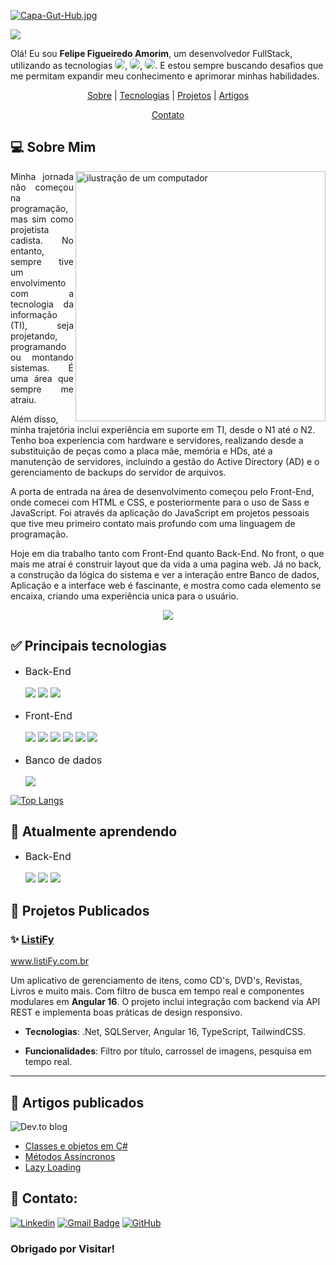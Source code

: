 
[![Capa-Gut-Hub.jpg](https://i.postimg.cc/0QVsc7jQ/Capa-Gut-Hub.jpg)](https://postimg.cc/9RwKfRG5)

![](https://komarev.com/ghpvc/?username=Felipe-Amorim-Dev&color=006bed)

<p>Olá! Eu sou <strong>Felipe Figueiredo Amorim</strong>, um desenvolvedor FullStack, utilizando as tecnologias <img style="border-radius: 5px;" src="https://img.shields.io/badge/C%23-239120?style=for-the-badge&logo=csharp&logoColor=white">, <img style="border-radius: 5px;" src="https://img.shields.io/badge/.NET-512BD4?style=for-the-badge&logo=dotnet&logoColor=white">, <img style="border-radius: 5px;" src="https://img.shields.io/badge/Angular-DD0031?style=for-the-badge&logo=angular&logoColor=white">. E estou sempre buscando desafios que me permitam expandir meu conhecimento e aprimorar minhas habilidades.</p>

<p align="center">
  <a href="#sobre">Sobre</a> | <a href="#tecnologias">Tecnologias</a> | <a href="#projetos">Projetos</a> | <a href="#artigos">Artigos</a> 
</p>
<p align="center">
  <a href="#contato">Contato</a>
</p>

<h2 id="sobre">💻 Sobre Mim</h2>

<img src="https://i.postimg.cc/xCzZbHmh/computer-illustration.png" alt="ilustração de um computador" min-width="400px" max-width="400px" width="400px" align="right">
  
<p align="left" style="text-align: justify;">
  Minha jornada não começou na programação, mas sim como projetista cadista. No entanto, sempre tive um envolvimento com a tecnologia da informação (TI), seja projetando, programando ou montando sistemas. É uma área que sempre me atraiu.
</p>

<p align="left">
  Além disso, minha trajetória inclui experiência em suporte em TI, desde o N1 até o N2. Tenho boa experiencia com hardware e servidores, realizando desde a substituição de peças como a placa mãe, memória e HDs, até a manutenção de servidores, incluindo a gestão do       Active Directory (AD) e o gerenciamento de backups do servidor de arquivos.
</p>

<p align="left">
  A porta de entrada na área de desenvolvimento começou pelo Front-End, onde comecei com HTML e CSS, e posteriormente para o uso de Sass e JavaScript. Foi através da aplicação do JavaScript em projetos pessoais que tive meu primeiro contato mais profundo com uma          linguagem de programação.
</p>

<p align="left">
  Hoje em dia trabalho tanto com Front-End quanto Back-End. No front, o que mais me atrai é construir layout que da vida a uma pagina web. Já no back, a construção da lógica do sistema e ver a interação entre Banco de dados, Aplicação e a interface web é fascinante, e    mostra como cada elemento se encaixa, criando uma experiência unica para o usuário.   
</p>

<p align="center">
  <img src="https://github-readme-stats.vercel.app/api?username=Felipe-Amorim-Dev&theme=default&show_icons=true" />     
   <!-- <img src="https://github-readme-stats.vercel.app/api?username=Felipe-Amorim-Dev&show_icons=true&title_color=ffffff&icon_color=34abeb&text_color=daf7dc&bg_color=151515" />-->
</p>

<h2 id="tecnologias">✅ Principais tecnologias</h2>

<ul>
<li>
<p style="font-size: 16px;">Back-End</p>
  <img src="https://img.shields.io/badge/Linguagem-C_Sharp-blue?logo=csharp&logoColor=blue"/> <img src="https://img.shields.io/badge/Framework-.NET_Core-blue?logo=.NET&logoColor=purple"/> <img src="https://img.shields.io/badge/IDE-Visual_Studio-blue?logo=visualstudio&logoColor=purple"/> 
</li>

<li>
<p style="font-size: 16px;">Front-End</p>
<img src="https://img.shields.io/badge/Linguagem marckup-HTML_5-blue?logo=html5"/> <img src="https://img.shields.io/badge/Style_Sheet-CSS_3-blue?logo=css3&logoColor=blue"/> <img src="https://img.shields.io/badge/Script-SASS-blue?logo=sass"/> <img src="https://img.shields.io/badge/Script-JavaScript-blue?logo=javascript"/> <img src="https://img.shields.io/badge/Framework-Angular_16-blue?logo=angular&logoColor=red"/> <img src="https://img.shields.io/badge/IDE-Visual_Studio_Code-blue?logo=visualstudiocode&logoColor=blue"/>
</li>

<li>
<p style="font-size: 16px;">Banco de dados</p>
<img src="https://img.shields.io/badge/Relacional-Sql_Server-blue?logo=microsoftsqlserver"/>
</li>
</ul>

[![Top Langs](https://github-readme-stats.vercel.app/api/top-langs/?username=Felipe-Amorim-Dev&layout=donut&show_icons=true&title_color=ffffff&icon_color=34abeb&text_color=daf7dc&bg_color=151515)](https://github.com/Felipe-Amorim-Dev/github-readme-stats)

<h2>🌱 Atualmente aprendendo</h2>

<ul>
<li>
<p style="font-size: 16px;">Back-End</p>
  <img src="https://img.shields.io/badge/Linguagem-JAVA-blue?logo=oracle&logoColor=red"/> <img src="https://img.shields.io/badge/Linguagem-Python-blue?logo=python"/> <img src="https://img.shields.io/badge/Banco_de_dados-MongoDB-blue?logo=mongodb"/> 
</li>
</ul>

<h2 id="projetos">🚀 Projetos Publicados</h2>

### ✨ <a href="https://www.listiFy.com.br">ListiFy</a>
<a href="https://www.listiFy.com.br">www.listiFy.com.br</a>

Um aplicativo de gerenciamento de itens, como CD's, DVD's, Revistas, Livros e muito mais.
Com filtro de busca em tempo real e componentes modulares em **Angular 16**. O projeto inclui integração com backend via API REST e implementa boas práticas de design responsivo.

- **Tecnologias**: .Net, SQLServer, Angular 16, TypeScript, TailwindCSS.
  
- **Funcionalidades**: Filtro por título, carrossel de imagens, pesquisa em tempo real.

<hr>

<h2 id="artigos">📝 Artigos publicados</h2>

![Dev.to blog](https://img.shields.io/badge/dev.to-0A0A0A?style=for-the-badge&logo=dev.to&logoColor=white)

<ul>
  <li><a href="https://dev.to/felipeamorimdev/classes-e-objetos-em-c-net-1l54">Classes e objetos em C#</a></li>
  <li><a href="https://dev.to/felipeamorimdev/metodos-assincronos-uma-abordagem-no-desenvolvimento-de-software-3l0g">Métodos Assíncronos</a></li>
  <li><a href="https://dev.to/felipeamorimdev/o-que-e-lazy-loading-g1i">Lazy Loading</a></li>
</ul>

<h2 id="contato">💬 Contato:</h2>

<p/>
  
[![Linkedin](https://img.shields.io/badge/-Felipe_Figueiredo_Amorim-blue?style=flat-square&logo=Linkedin&logoColor=white&link=https://www.linkedin.com/in/felipe-amorim-dev/)](https://www.linkedin.com/in/felipe-amorim-dev/)
[![Gmail Badge](https://img.shields.io/badge/-felipe.f.amorim@outlook.com-006bed?style=flat-square&logo=Gmail&logoColor=white&link=mailto:felipe.f.amorim@outlook.com)](mailto:felipe.f.amorim@outlook.com)
[![GitHub](https://img.shields.io/github/followers/iuricode?label=follow&style=social)](https://github.com/Felipe-Amorim-Dev/Felipe-Amorim-Dev)

</p>

<!-- <p style="display: flex; align-items: center; font-size: 16px;"><svg style="margin-right: 10px;" xmlns="http://www.w3.org/2000/svg" width="32" height="32" fill="currentColor" class="bi bi-linkedin" viewBox="0 0 16 16">
  <path d="M0 1.146C0 .513.526 0 1.175 0h13.65C15.474 0 16 .513 16 1.146v13.708c0 .633-.526 1.146-1.175 1.146H1.175C.526 16 0 15.487 0 14.854zm4.943 12.248V6.169H2.542v7.225zm-1.2-8.212c.837 0 1.358-.554 1.358-1.248-.015-.709-.52-1.248-1.342-1.248S2.4 3.226 2.4 3.934c0 .694.521 1.248 1.327 1.248zm4.908 8.212V9.359c0-.216.016-.432.08-.586.173-.431.568-.878 1.232-.878.869 0 1.216.662 1.216 1.634v3.865h2.401V9.25c0-2.22-1.184-3.252-2.764-3.252-1.274 0-1.845.7-2.165 1.193v.025h-.016l.016-.025V6.169h-2.4c.03.678 0 7.225 0 7.225z"/>
</svg> <a href="https://www.linkedin.com/in/felipe-amorim-dev/">LinkedIn</a>
</p> -->

<!-- Outros Interesses:
Além do desenvolvimento de software, tenho interesse em áreas como inteligência artificial, aprendizado de máquina e desenvolvimento de jogos. -->

<h3>Obrigado por Visitar!</h3>

